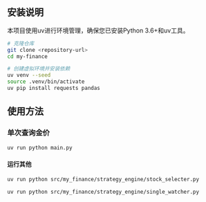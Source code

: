 

## 安装说明

本项目使用uv进行环境管理，确保您已安装Python 3.6+和uv工具。

```bash
# 克隆仓库
git clone <repository-url>
cd my-finance

# 创建虚拟环境并安装依赖
uv venv --seed
source .venv/bin/activate
uv pip install requests pandas
```

## 使用方法

### 单次查询金价

```bash
uv run python main.py
```


#### 运行其他
```bash
uv run python src/my_finance/strategy_engine/stock_selecter.py
```

```bash
uv run python src/my_finance/strategy_engine/single_watcher.py
```
